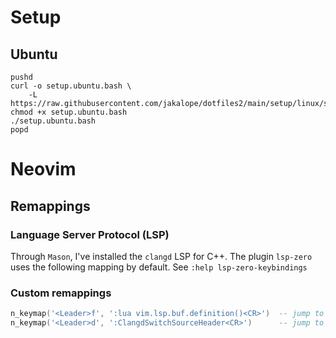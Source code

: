 # Setup

## Ubuntu

```
pushd
curl -o setup.ubuntu.bash \
    -L https://raw.githubusercontent.com/jakalope/dotfiles2/main/setup/linux/setup.ubuntu.bash
chmod +x setup.ubuntu.bash
./setup.ubuntu.bash
popd
```

# Neovim

## Remappings

### Language Server Protocol (LSP)

Through `Mason`, I've installed the `clangd` LSP for C++.
The plugin `lsp-zero` uses the following mapping by default.
See `:help lsp-zero-keybindings`

### Custom remappings

```lua
n_keymap('<Leader>f', ':lua vim.lsp.buf.definition()<CR>')  -- jump to include
n_keymap('<Leader>d', ':ClangdSwitchSourceHeader<CR>')      -- jump to source/header
```
